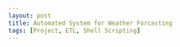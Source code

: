 ```yaml
---
layout: post
title: Automated System for Weather Forcasting
tags: [Project, ETL, Shell Scripting]
---
```


